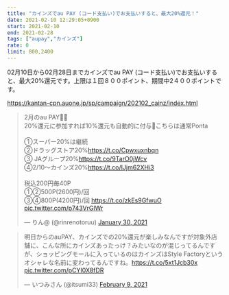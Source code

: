 ```yaml
---
title: "カインズでau PAY (コード支払い)でお支払いすると、最大20%還元！"
date: 2021-02-10 12:29:05+0900
start: 2021-02-10
end: 2021-02-28
tags: ["aupay","カインズ"]
rate: 0
limit: 800,2400
---
```

02月10日から02月28日までカインズでau PAY (コード支払い)でお支払いすると、最大20%還元です。上限は１回８００ポイント、期間中2４００ポイントです。

https://kantan-cpn.auone.jp/sp/campaign/202102_cainz/index.html

<blockquote class="twitter-tweet"><p lang="ja" dir="ltr">2月のau PAY💁‍♀️<br>20%還元に参加すれば10%還元も自動的に付与🥰こちらは通常Ponta<br><br>①スーパー20%は継続 <br>②ドラッグストア20%<a href="https://t.co/Cpwxuxnbqn">https://t.co/Cpwxuxnbqn</a><br>③ JAグループ20%<a href="https://t.co/9TarO0jWcv">https://t.co/9TarO0jWcv</a><br>④2/10～カインズ20%<a href="https://t.co/IJjm62XHi3">https://t.co/IJjm62XHi3</a><br><br>税込200円毎40P<br>①②500P(2600円)/回<br>③④800P(4200円)/回 <a href="https://t.co/zkEs9GfwuO">https://t.co/zkEs9GfwuO</a> <a href="https://t.co/p743VrGlWr">pic.twitter.com/p743VrGlWr</a></p>&mdash; りん@ (@rinrenotoruu) <a href="https://twitter.com/rinrenotoruu/status/1355390023697199105?ref_src=twsrc%5Etfw">January 30, 2021</a></blockquote> <script async src="https://platform.twitter.com/widgets.js" charset="utf-8"></script>
<blockquote class="twitter-tweet"><p lang="ja" dir="ltr">明日からのauPAY、カインズでの20%還元が楽しみなんですが対象外店舗に、こんな所にカインズあったっけ？みたいなのが混じってるんですが、ショッピングモールに入っているのはカインズはStyle Factoryというオシャレな名前に変わってるんですね。<a href="https://t.co/5xt1Jcb30x">https://t.co/5xt1Jcb30x</a> <a href="https://t.co/pCYI0X8fDR">pic.twitter.com/pCYI0X8fDR</a></p>&mdash; いつみさん (@itsumi33) <a href="https://twitter.com/itsumi33/status/1359148980324728832?ref_src=twsrc%5Etfw">February 9, 2021</a></blockquote> <script async src="https://platform.twitter.com/widgets.js" charset="utf-8"></script>
